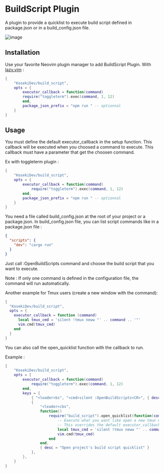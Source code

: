 # BuildScript Plugin

A plugin to provide a quicklist to execute build script defined in package.json or in a build_config.json file.

![image](https://github.com/KosekiDev/build_script/assets/62622114/fcdc5015-428f-49f4-865a-6f607d7d0dbf)

## Installation

Use your favorite Neovim plugin manager to add BuildScript Plugin.
With [lazy.vim](https://github.com/folke/lazy.nvim) :

```lua
{
    "KosekiDev/build_script",
    opts = {
        executor_callback = function(command)
	    require("toggleterm").exec(command, 1, 12)
        end,
        package_json_prefix = "npm run " -- optionnal
    }
}
```

## Usage

You must define the default executor_callback in the setup function.
This callback will be executed when you choosed a command to execute.
This callback must have a parameter that get the choosen command.

Ex with toggleterm plugin :

```lua
{
    "KosekiDev/build_script",
    opts = {
        executor_callback = function(command)
            require("toggleterm").exec(command, 1, 12)
        end,
        package_json_prefix = "npm run " -- optionnal
    }
}
```

You need a file called build_config.json at the root of your project or a package.json.
In build_config.json file, you can list script commands like in a package.json file :

```json
{
  "scripts": {
    "dev": "cargo run"
  }
}
```

Just call :OpenBuildScripts command and choose the build script that you want to execute.

Note : If only one command is defined in the configuration file, the command will run automatically.

Another example for Tmux users (create a new window with the command):

```lua
{
  "KosekiDev/build_script",
  opts = {
    executor_callback = function (command)
      local tmux_cmd = 'silent !tmux neww "' .. command .. '"'
      vim.cmd(tmux_cmd)
    end
  }
}
```

You can also call the open_quicklist function with the callback to run.

Example :

```lua
{
    "KosekiDev/build_script",
    opts = {
        executor_callback = function(command)
            require("toggleterm").exec(command, 1, 12)
        end,
        keys = {
            { "<leader>bs", "<cmd>silent :OpenBuildScripts<CR>", { desc = "Open project's build script quicklist" } },
            {
                "<leader>cbs",
                function()
                    require("build_script").open_quicklist(function(command)
                        -- Execute what you want like open a new tmux window with this command
                        -- This overrides the default executor_callback
                        local tmux_cmd = 'silent !tmux neww "' .. command .. '"'
                        vim.cmd(tmux_cmd)
                    end
                end,
                { desc = "Open project's build script quicklist" }
            },
        },
    }
}
```
